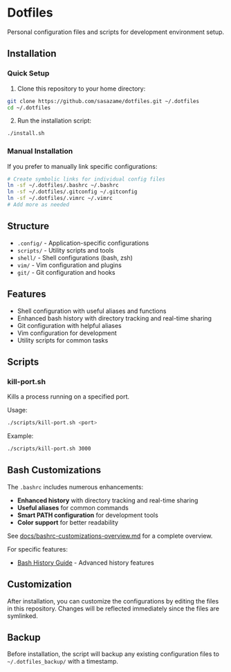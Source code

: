 # Dotfiles

Personal configuration files and scripts for development environment setup.

## Installation

### Quick Setup

1. Clone this repository to your home directory:
```bash
git clone https://github.com/sasazame/dotfiles.git ~/.dotfiles
cd ~/.dotfiles
```

2. Run the installation script:
```bash
./install.sh
```

### Manual Installation

If you prefer to manually link specific configurations:

```bash
# Create symbolic links for individual config files
ln -sf ~/.dotfiles/.bashrc ~/.bashrc
ln -sf ~/.dotfiles/.gitconfig ~/.gitconfig
ln -sf ~/.dotfiles/.vimrc ~/.vimrc
# Add more as needed
```

## Structure

- `.config/` - Application-specific configurations
- `scripts/` - Utility scripts and tools
- `shell/` - Shell configurations (bash, zsh)
- `vim/` - Vim configuration and plugins
- `git/` - Git configuration and hooks

## Features

- Shell configuration with useful aliases and functions
- Enhanced bash history with directory tracking and real-time sharing
- Git configuration with helpful aliases
- Vim configuration for development
- Utility scripts for common tasks

## Scripts

### kill-port.sh
Kills a process running on a specified port.

Usage:
```bash
./scripts/kill-port.sh <port>
```

Example:
```bash
./scripts/kill-port.sh 3000
```

## Bash Customizations

The `.bashrc` includes numerous enhancements:

- **Enhanced history** with directory tracking and real-time sharing
- **Useful aliases** for common commands
- **Smart PATH configuration** for development tools
- **Color support** for better readability

See [docs/bashrc-customizations-overview.md](docs/bashrc-customizations-overview.md) for a complete overview.

For specific features:
- [Bash History Guide](docs/bash-history-guide.md) - Advanced history features

## Customization

After installation, you can customize the configurations by editing the files in this repository. Changes will be reflected immediately since the files are symlinked.

## Backup

Before installation, the script will backup any existing configuration files to `~/.dotfiles_backup/` with a timestamp.